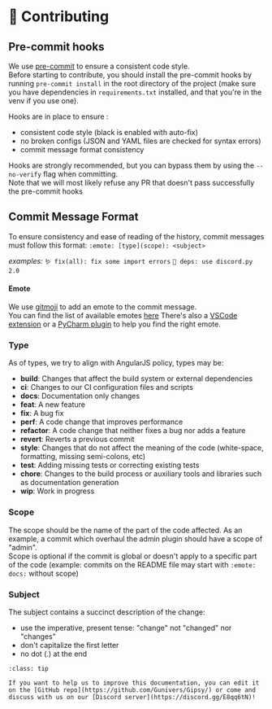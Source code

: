 # 🤝 Contributing

## Pre-commit hooks
We use [pre-commit](https://pre-commit.com/) to ensure a consistent code style.\
Before starting to contribute, you should install the pre-commit hooks by running `pre-commit install` in the root
directory of the project (make sure you have dependencies in `requirements.txt` installed, and that you're in the venv
if you use one).

Hooks are in place to ensure :
- consistent code style (black is enabled with auto-fix)
- no broken configs (JSON and YAML files are checked for syntax errors)
- commit message format consistency

Hooks are strongly recommended, but you can bypass them by using the `--no-verify` flag when committing.\
Note that we will most likely refuse any PR that doesn't pass successfully the pre-commit hooks

## Commit Message Format
To ensure consistency and ease of reading of the history, commit messages must follow this format:
`:emote: [type](scope): <subject>`

*examples:*  `🪱 fix(all): fix some import errors`
            `🧱 deps: use discord.py 2.0`


#### Emote
We use [gitmoji](https://gitmoji.dev/) to add an emote to the commit message.\
You can find the list of available emotes [here](https://gitmoji.dev/)
There's also a [VSCode extension](https://marketplace.visualstudio.com/items?itemName=vtrois.gitmoji-vscode) or a
[PyCharm plugin](https://plugins.jetbrains.com/plugin/13389-gitmoji) to help you find the right emote.

### Type
As of types, we try to align with AngularJS policy, types may be:
* **build**: Changes that affect the build system or external dependencies
* **ci**: Changes to our CI configuration files and scripts
* **docs**: Documentation only changes
* **feat**: A new feature
* **fix**: A bug fix
* **perf**: A code change that improves performance
* **refactor**: A code change that neither fixes a bug nor adds a feature
* **revert**: Reverts a previous commit
* **style**: Changes that do not affect the meaning of the code (white-space, formatting, missing semi-colons, etc)
* **test**: Adding missing tests or correcting existing tests
* **chore**: Changes to the build process or auxiliary tools and libraries such as documentation generation
* **wip**: Work in progress


### Scope
The scope should be the name of the part of the code affected. As an example, a commit which overhaul the admin plugin should have a scope of "admin".\
Scope is optional if the commit is global or doesn't apply to a specific part of the code (example: commits on the README file may start with `:emote: docs:` without scope)

### Subject
The subject contains a succinct description of the change:

* use the imperative, present tense: "change" not "changed" nor "changes"
* don't capitalize the first letter
* no dot (.) at the end

```{admonition} 🤝 Help us to improve this documentation!
:class: tip

If you want to help us to improve this documentation, you can edit it on the [GitHub repo](https://github.com/Gunivers/Gipsy/) or come and discuss with us on our [Discord server](https://discord.gg/E8qq6tN)!
```